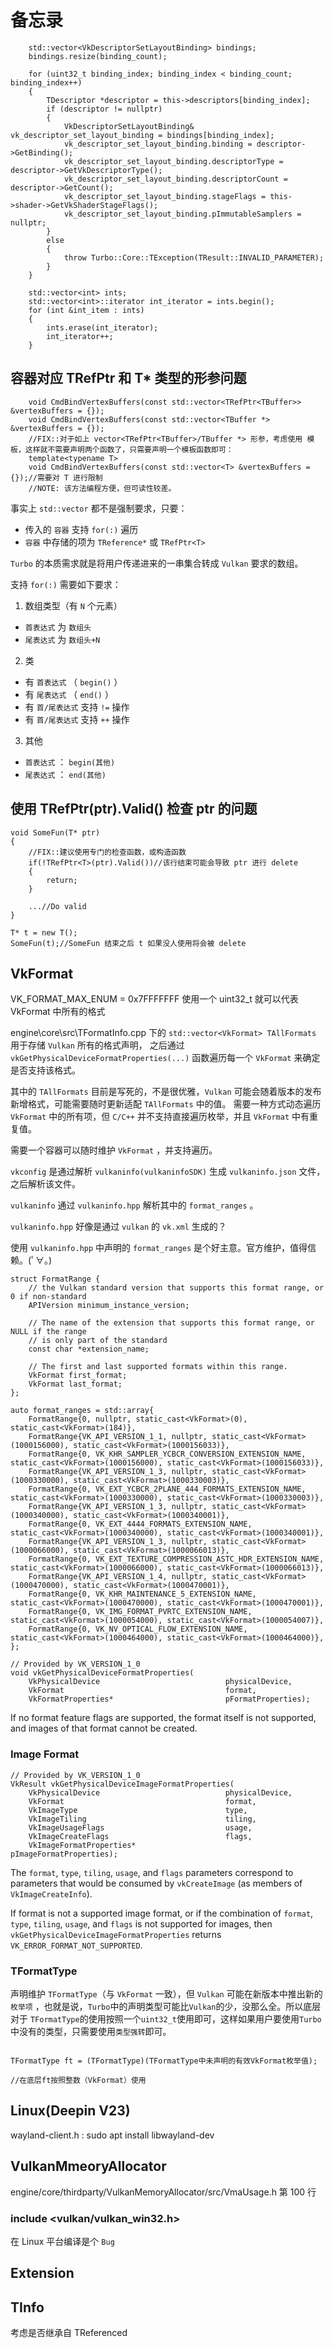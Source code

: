 # 备忘录

```CXX
    std::vector<VkDescriptorSetLayoutBinding> bindings;
    bindings.resize(binding_count);

    for (uint32_t binding_index; binding_index < binding_count; binding_index++)
    {
        TDescriptor *descriptor = this->descriptors[binding_index];
        if (descriptor != nullptr)
        {
            VkDescriptorSetLayoutBinding& vk_descriptor_set_layout_binding = bindings[binding_index];
            vk_descriptor_set_layout_binding.binding = descriptor->GetBinding();
            vk_descriptor_set_layout_binding.descriptorType = descriptor->GetVkDescriptorType();
            vk_descriptor_set_layout_binding.descriptorCount = descriptor->GetCount();
            vk_descriptor_set_layout_binding.stageFlags = this->shader->GetVkShaderStageFlags();
            vk_descriptor_set_layout_binding.pImmutableSamplers = nullptr;
        }
        else
        {
            throw Turbo::Core::TException(TResult::INVALID_PARAMETER);
        }
    }
```

```CXX
    std::vector<int> ints;
    std::vector<int>::iterator int_iterator = ints.begin();
    for (int &int_item : ints)
    {
        ints.erase(int_iterator);
        int_iterator++;
    }
```

## 容器对应 TRefPtr<T> 和 T* 类型的形参问题

```CXX
    void CmdBindVertexBuffers(const std::vector<TRefPtr<TBuffer>> &vertexBuffers = {});
    void CmdBindVertexBuffers(const std::vector<TBuffer *> &vertexBuffers = {});
    //FIX::对于如上 vector<TRefPtr<TBuffer>/TBuffer *> 形参，考虑使用 模板，这样就不需要声明两个函数了，只需要声明一个模板函数即可：
    template<typename T>
    void CmdBindVertexBuffers(const std::vector<T> &vertexBuffers = {});//需要对 T 进行限制
    //NOTE: 该方法编程方便，但可读性较差。
```

事实上 ``std::vector`` 都不是强制要求，只要：

* 传入的 ``容器`` 支持 ``for(:)`` 遍历
* ``容器`` 中存储的项为 ``TReference*`` 或 ``TRefPtr<T>``

``Turbo`` 的本质需求就是将用户传递进来的一串集合转成 ``Vulkan`` 要求的数组。

支持 ``for(:)`` 需要如下要求：

1. 数组类型（有 ``N`` 个元素）

* ``首表达式`` 为 ``数组头``
* ``尾表达式`` 为 ``数组头+N``

2. 类

* 有 ``首表达式`` （ ``begin()`` ）
* 有 ``尾表达式`` （ ``end()`` ）
* 有 ``首/尾表达式`` 支持 ``!=`` 操作
* 有 ``首/尾表达式`` 支持 ``++`` 操作

3. 其他

* ``首表达式`` ： ``begin(其他)``
* ``尾表达式`` ： ``end(其他)``

## 使用 TRefPtr<T>(ptr).Valid() 检查 ptr 的问题

```CXX
void SomeFun(T* ptr)
{
    //FIX::建议使用专门的检查函数，或构造函数
    if(!TRefPtr<T>(ptr).Valid())//该行结束可能会导致 ptr 进行 delete
    {
        return;
    }

    ...//Do valid
}

T* t = new T();
SomeFun(t);//SomeFun 结束之后 t 如果没人使用将会被 delete
```

## VkFormat

VK_FORMAT_MAX_ENUM = 0x7FFFFFFF
使用一个 uint32_t 就可以代表 VkFormat 中所有的格式

engine\core\src\TFormatInfo.cpp 下的 `std::vector<VkFormat> TAllFormats` 用于存储 `Vulkan` 所有的格式声明，
之后通过 `vkGetPhysicalDeviceFormatProperties(...)` 函数遍历每一个 `VkFormat` 来确定是否支持该格式。

其中的 `TAllFormats` 目前是写死的，不是很优雅，`Vulkan` 可能会随着版本的发布新增格式，可能需要随时更新适配 `TAllFormats` 中的值。
需要一种方式动态遍历 `VkFormat` 中的所有项，但 `C/C++` 并不支持直接遍历枚举，并且 `VkFormat` 中有重复值。

需要一个容器可以随时维护 `VkFormat` ，并支持遍历。

`vkconfig` 是通过解析 `vulkaninfo(vulkaninfoSDK)` 生成 `vulkaninfo.json` 文件，之后解析该文件。

`vulkaninfo` 通过 `vulkaninfo.hpp` 解析其中的 `format_ranges` 。

`vulkaninfo.hpp` 好像是通过 `vulkan` 的 `vk.xml` 生成的？

使用 `vulkaninfo.hpp` 中声明的 `format_ranges` 是个好主意。官方维护，值得信赖。(ﾟ∀。)

```CXX
struct FormatRange {
    // the Vulkan standard version that supports this format range, or 0 if non-standard
    APIVersion minimum_instance_version;

    // The name of the extension that supports this format range, or NULL if the range
    // is only part of the standard
    const char *extension_name;

    // The first and last supported formats within this range.
    VkFormat first_format;
    VkFormat last_format;
};

auto format_ranges = std::array{
    FormatRange{0, nullptr, static_cast<VkFormat>(0), static_cast<VkFormat>(184)},
    FormatRange{VK_API_VERSION_1_1, nullptr, static_cast<VkFormat>(1000156000), static_cast<VkFormat>(1000156033)},
    FormatRange{0, VK_KHR_SAMPLER_YCBCR_CONVERSION_EXTENSION_NAME, static_cast<VkFormat>(1000156000), static_cast<VkFormat>(1000156033)},
    FormatRange{VK_API_VERSION_1_3, nullptr, static_cast<VkFormat>(1000330000), static_cast<VkFormat>(1000330003)},
    FormatRange{0, VK_EXT_YCBCR_2PLANE_444_FORMATS_EXTENSION_NAME, static_cast<VkFormat>(1000330000), static_cast<VkFormat>(1000330003)},
    FormatRange{VK_API_VERSION_1_3, nullptr, static_cast<VkFormat>(1000340000), static_cast<VkFormat>(1000340001)},
    FormatRange{0, VK_EXT_4444_FORMATS_EXTENSION_NAME, static_cast<VkFormat>(1000340000), static_cast<VkFormat>(1000340001)},
    FormatRange{VK_API_VERSION_1_3, nullptr, static_cast<VkFormat>(1000066000), static_cast<VkFormat>(1000066013)},
    FormatRange{0, VK_EXT_TEXTURE_COMPRESSION_ASTC_HDR_EXTENSION_NAME, static_cast<VkFormat>(1000066000), static_cast<VkFormat>(1000066013)},
    FormatRange{VK_API_VERSION_1_4, nullptr, static_cast<VkFormat>(1000470000), static_cast<VkFormat>(1000470001)},
    FormatRange{0, VK_KHR_MAINTENANCE_5_EXTENSION_NAME, static_cast<VkFormat>(1000470000), static_cast<VkFormat>(1000470001)},
    FormatRange{0, VK_IMG_FORMAT_PVRTC_EXTENSION_NAME, static_cast<VkFormat>(1000054000), static_cast<VkFormat>(1000054007)},
    FormatRange{0, VK_NV_OPTICAL_FLOW_EXTENSION_NAME, static_cast<VkFormat>(1000464000), static_cast<VkFormat>(1000464000)},
};
```

```CXX
// Provided by VK_VERSION_1_0
void vkGetPhysicalDeviceFormatProperties(
    VkPhysicalDevice                            physicalDevice,
    VkFormat                                    format,
    VkFormatProperties*                         pFormatProperties);
```

If no format feature flags are supported, the format itself is not supported, and images of that format cannot be created.

### Image Format

```CXX
// Provided by VK_VERSION_1_0
VkResult vkGetPhysicalDeviceImageFormatProperties(
    VkPhysicalDevice                            physicalDevice,
    VkFormat                                    format,
    VkImageType                                 type,
    VkImageTiling                               tiling,
    VkImageUsageFlags                           usage,
    VkImageCreateFlags                          flags,
    VkImageFormatProperties*                    pImageFormatProperties);
```

The ``format``, ``type``, ``tiling``, ``usage``, and ``flags`` parameters correspond to parameters that would be consumed by ``vkCreateImage`` (as members of ``VkImageCreateInfo``).

If format is not a supported image format, or if the combination of ``format``, ``type``, ``tiling``, ``usage``, and ``flags`` is not supported for images, then ``vkGetPhysicalDeviceImageFormatProperties`` returns ``VK_ERROR_FORMAT_NOT_SUPPORTED``.

### TFormatType

声明维护 `TFormatType`（与 `VkFormat` 一致），但 `Vulkan` 可能在新版本中推出新的 `枚举项` ，也就是说，`Turbo`中的声明类型可能比`Vulkan`的少，没那么全。所以底层对于
`TFormatType`的使用按照一个`uint32_t`使用即可，这样如果用户要使用`Turbo`中没有的类型，只需要使用`类型强转`即可。

```CXX

TFormatType ft = (TFormatType)(TFormatType中未声明的有效VkFormat枚举值);

//在底层ft按照整数（VkFormat）使用
```

## Linux(Deepin V23)

wayland-client.h : sudo apt install libwayland-dev

## VulkanMmeoryAllocator

engine/core/thirdparty/VulkanMemoryAllocator/src/VmaUsage.h 第 100 行

### include <vulkan/vulkan_win32.h>

在 Linux 平台编译是个 `Bug`

## Extension

## TInfo

考虑是否继承自 TReferenced
